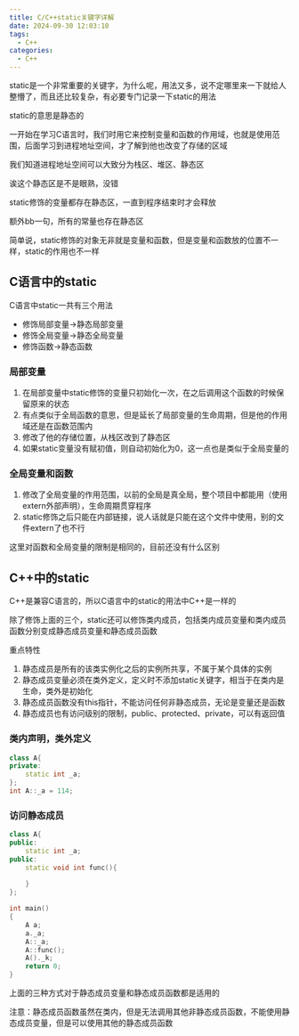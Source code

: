 ```yaml
---
title: C/C++static关键字详解
date: 2024-09-30 12:03:10
tags:
  - C++
categories:
  - C++
---
```


static是一个非常重要的关键字，为什么呢，用法又多，说不定哪里来一下就给人整懵了，而且还比较复杂，有必要专门记录一下static的用法

static的意思是静态的

一开始在学习C语言时，我们时用它来控制变量和函数的作用域，也就是使用范围，后面学习到进程地址空间，才了解到他也改变了存储的区域

我们知道进程地址空间可以大致分为栈区、堆区、静态区

诶这个静态区是不是眼熟，没错

static修饰的变量都存在静态区，一直到程序结束时才会释放

额外bb一句，所有的常量也存在静态区

简单说，static修饰的对象无非就是变量和函数，但是变量和函数放的位置不一样，static的作用也不一样

## C语言中的static

C语言中static一共有三个用法

+ 修饰局部变量->静态局部变量
+ 修饰全局变量->静态全局变量
+ 修饰函数->静态函数

### 局部变量

1. 在局部变量中static修饰的变量只初始化一次，在之后调用这个函数的时候保留原来的状态
2. 有点类似于全局函数的意思，但是延长了局部变量的生命周期，但是他的作用域还是在函数范围内
3. 修改了他的存储位置，从栈区改到了静态区
4. 如果static变量没有赋初值，则自动初始化为0，这一点也是类似于全局变量的

### 全局变量和函数

1. 修改了全局变量的作用范围，以前的全局是真全局，整个项目中都能用（使用extern外部声明），生命周期贯穿程序
2. static修饰之后只能在内部链接，说人话就是只能在这个文件中使用，别的文件extern了也不行

这里对函数和全局变量的限制是相同的，目前还没有什么区别

## C++中的static

C++是兼容C语言的，所以C语言中的static的用法中C++是一样的

除了修饰上面的三个，static还可以修饰类内成员，包括类内成员变量和类内成员函数分别变成静态成员变量和静态成员函数

重点特性

1. 静态成员是所有的该类实例化之后的实例所共享，不属于某个具体的实例
2. 静态成员变量必须在类外定义，定义时不添加static关键字，相当于在类内是生命，类外是初始化
3. 静态成员函数没有this指针，不能访问任何非静态成员，无论是变量还是函数
4. 静态成员也有访问级别的限制，public、protected、private，可以有返回值

### 类内声明，类外定义

```cpp
class A{
private:
    static int _a;
};
int A::_a = 114;
```

### 访问静态成员

```cpp
class A{
public:
    static int _a;
public:
    static void int func(){
        
    }
};

int main()
{
    A a;
    a._a;
    A::_a;
    A::func();
    A()._k;
    return 0;
}
```

上面的三种方式对于静态成员变量和静态成员函数都是适用的

注意：静态成员函数虽然在类内，但是无法调用其他非静态成员函数，不能使用静态成员变量，但是可以使用其他的静态成员函数

